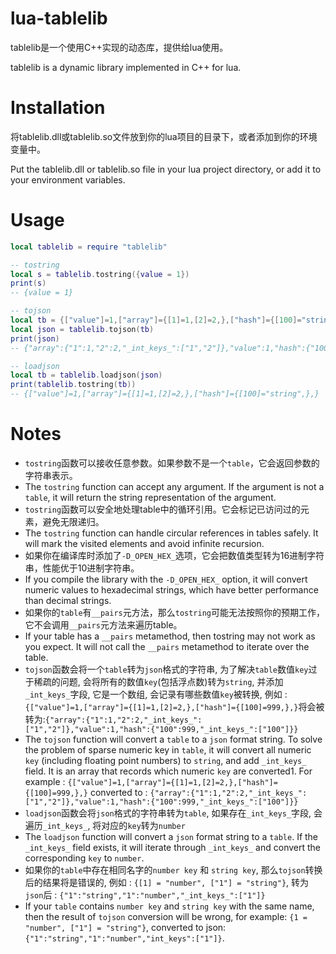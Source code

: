 # lua-tablelib

tablelib是一个使用C++实现的动态库，提供给lua使用。

tablelib is a dynamic library implemented in C++ for lua.

# Installation

将tablelib.dll或tablelib.so文件放到你的lua项目的目录下，或者添加到你的环境变量中。

Put the tablelib.dll or tablelib.so file in your lua project directory, or add it to your environment variables.

# Usage
```lua
local tablelib = require "tablelib"

-- tostring
local s = tablelib.tostring({value = 1})
print(s)
-- {value = 1}

-- tojson
local tb = {["value"]=1,["array"]={[1]=1,[2]=2,},["hash"]={[100]="string",},}
local json = tablelib.tojson(tb)
print(json)
-- {"array":{"1":1,"2":2,"_int_keys_":["1","2"]},"value":1,"hash":{"100":"string","_int_keys_":["100"]}}

-- loadjson
local tb = tablelib.loadjson(json)
print(tablelib.tostring(tb))
-- {["value"]=1,["array"]={[1]=1,[2]=2,},["hash"]={[100]="string",},}
```

# Notes
- `tostring`函数可以接收任意参数。如果参数不是一个`table`，它会返回参数的字符串表示。
- The `tostring` function can accept any argument. If the argument is not a `table`, it will return the string representation of the argument.
- `tostring`函数可以安全地处理table中的循环引用。它会标记已访问过的元素，避免无限递归。
- The `tostring` function can handle circular references in tables safely. It will mark the visited elements and avoid infinite recursion.
- 如果你在编译库时添加了`-D_OPEN_HEX_`选项，它会把数值类型转为16进制字符串，性能优于10进制字符串。
- If you compile the library with the `-D_OPEN_HEX_` option, it will convert numeric values to hexadecimal strings, which have better performance than decimal strings.
- 如果你的`table`有`__pairs`元方法，那么`tostring`可能无法按照你的预期工作，它不会调用`__pairs`元方法来遍历table。
- If your table has a `__pairs` metamethod, then tostring may not work as you expect. It will not call the `__pairs` metamethod to iterate over the table.
- `tojson`函数会将一个`table`转为`json`格式的字符串, 为了解决`table`数值`key`过于稀疏的问题, 会将所有的数值`key`(包括浮点数)转为`string`, 并添加`_int_keys_`字段, 它是一个数组, 会记录有哪些数值`key`被转换, 例如 : `{["value"]=1,["array"]={[1]=1,[2]=2,},["hash"]={[100]=999,},}`将会被转为:`{"array":{"1":1,"2":2,"_int_keys_":["1","2"]},"value":1,"hash":{"100":999,"_int_keys_":["100"]}}`
- The `tojson` function will convert a `table` to a `json` format string. To solve the problem of sparse numeric key in `table`, it will convert all numeric `key` (including floating point numbers) to `string`, and add `_int_keys_` field. It is an array that records which numeric `key` are converted1. For example : `{["value"]=1,["array"]={[1]=1,[2]=2,},["hash"]={[100]=999,},}` converted to : `{"array":{"1":1,"2":2,"_int_keys_":["1","2"]},"value":1,"hash":{"100":999,"_int_keys_":["100"]}}`
- `loadjson`函数会将`json`格式的字符串转为`table`, 如果存在`_int_keys_`字段, 会遍历`_int_keys_`, 将对应的`key`转为`number`
- The `loadjson` function will convert a `json` format string to a `table`. If the `_int_keys_` field exists, it will iterate through `_int_keys_` and convert the corresponding `key` to `number`.
- 如果你的`table`中存在相同名字的`number key` 和 `string key`, 那么`tojson`转换后的结果将是错误的, 例如 : `{[1] = "number", ["1"] = "string"}`, 转为`json`后 : `{"1":"string","1":"number","_int_keys_":["1"]}`
- If your `table` contains `number key` and `string key` with the same name, then the result of `tojson` conversion will be wrong, for example: `{1 = "number", ["1"] = "string"}`, converted to json: `{"1":"string","1":"number","int_keys":["1"]}`.
